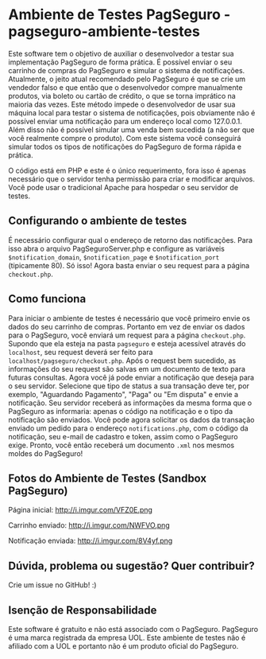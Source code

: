 Ambiente de Testes PagSeguro - pagseguro-ambiente-testes
===============
Este software tem o objetivo de auxiliar o desenvolvedor a testar sua implementação PagSeguro de forma prática. É possível enviar o seu carrinho de compras do PagSeguro e simular o sistema de notificações. Atualmente, o jeito atual recomendado pelo PagSeguro é que se crie um vendedor falso e que então que o desenvolvedor compre manualmente produtos, via boleto ou cartão de crédito, o que se torna imprático na maioria das vezes. Este método impede o desenvolvedor de usar sua máquina local para testar o sistema de notificações, pois obviamente não é possível enviar uma notificação para um endereço local como 127.0.0.1. Além disso não é possível simular uma venda bem sucedida (a não ser que você realmente compre o produto). Com este sistema você conseguirá simular todos os tipos de notificações do PagSeguro de forma rápida e prática.

O código está em PHP e este é o único requerimento, fora isso é apenas necessário que o servidor tenha permissão para criar e modificar arquivos. Você pode usar o tradicional Apache para hospedar o seu servidor de testes.

Configurando o ambiente de testes
------------
É necessário configurar qual o endereço de retorno das notificações. Para isso abra o arquivo PagSeguroServer.php e configure as variáveis `$notification_domain`, `$notification_page` e `$notification_port` (tipicamente 80). Só isso! Agora basta enviar o seu request para a página `checkout.php`.

Como funciona
------------
Para iniciar o ambiente de testes é necessário que você primeiro envie os dados do seu carrinho de compras. Portanto em vez de enviar os dados para o PagSeguro, você enviará um request para a página `checkout.php`. Supondo que ela esteja na pasta `pagseguro` e esteja acessível através do `localhost`, seu request deverá ser feito para `localhost/pagseguro/checkout.php`. Após o request bem sucedido, as informações do seu request são salvas em um documento de texto para futuras consultas. Agora você já pode enviar a notificação que deseja para o seu servidor. Selecione que tipo de status a sua transação deve ter, por exemplo, "Aguardando Pagamento", "Paga" ou "Em disputa" e envie a notificação. Seu servidor receberá as informações da mesma forma que o PagSeguro as informaria: apenas o código na notificação e o tipo da notificação são enviados. Você pode agora solicitar os dados da transação enviado um pedido para o endereço `notifications.php`, com o código da notificação, seu e-mail de cadastro e token, assim como o PagSeguro exige. Pronto, você então receberá um documento `.xml` nos mesmos moldes do PagSeguro!

Fotos do Ambiente de Testes (Sandbox PagSeguro)
------------
Página inicial: http://i.imgur.com/VFZ0E.png

Carrinho enviado: http://i.imgur.com/NWFVO.png

Notificação enviada: http://i.imgur.com/8V4yf.png

Dúvida, problema ou sugestão? Quer contribuir?
------------
Crie um issue no GitHub! :)

Isenção de Responsabilidade
------------
Este software é gratuito e não está associado com o PagSeguro. PagSeguro é uma marca registrada da empresa UOL. Este ambiente de testes não é afiliado com a UOL e portanto não é um produto oficial do PagSeguro.
